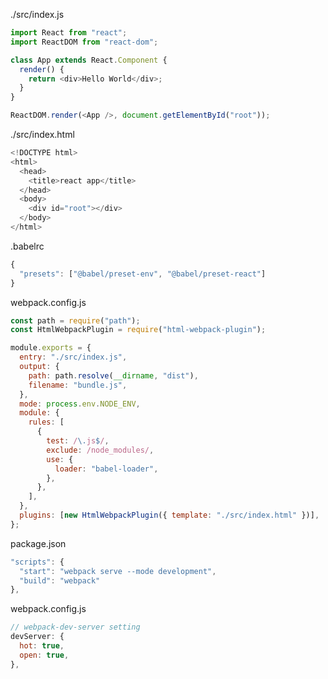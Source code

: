 ./src/index.js

```javascript
import React from "react";
import ReactDOM from "react-dom";

class App extends React.Component {
  render() {
    return <div>Hello World</div>;
  }
}

ReactDOM.render(<App />, document.getElementById("root"));
```

./src/index.html

```javascript
<!DOCTYPE html>
<html>
  <head>
    <title>react app</title>
  </head>
  <body>
    <div id="root"></div>
  </body>
</html>
```

.babelrc

```javascript
{
  "presets": ["@babel/preset-env", "@babel/preset-react"]
}
```

webpack.config.js

```javascript
const path = require("path");
const HtmlWebpackPlugin = require("html-webpack-plugin");

module.exports = {
  entry: "./src/index.js",
  output: {
    path: path.resolve(__dirname, "dist"),
    filename: "bundle.js",
  },
  mode: process.env.NODE_ENV,
  module: {
    rules: [
      {
        test: /\.js$/,
        exclude: /node_modules/,
        use: {
          loader: "babel-loader",
        },
      },
    ],
  },
  plugins: [new HtmlWebpackPlugin({ template: "./src/index.html" })],
};
```

package.json

```javascript
"scripts": {
  "start": "webpack serve --mode development",
  "build": "webpack"
},
```

webpack.config.js

```javascript
// webpack-dev-server setting
devServer: {
  hot: true,
  open: true,
},
```
